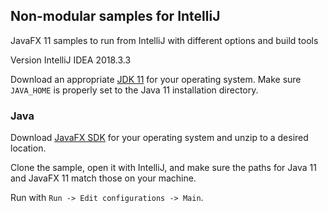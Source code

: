 ## Non-modular samples for IntelliJ

JavaFX 11 samples to run from IntelliJ with different options and build tools

Version IntelliJ IDEA 2018.3.3

Download an appropriate [JDK 11](https://jdk.java.net/11/) for your operating system. Make sure `JAVA_HOME` 
is properly set to the Java 11 installation directory. 

### Java

Download [JavaFX SDK](https://gluonhq.com/products/javafx/) for your operating 
system and unzip to a desired location.

Clone the sample, open it with IntelliJ, and make sure the paths for Java 11 and 
JavaFX 11 match those on your machine.

Run with `Run -> Edit configurations -> Main`.